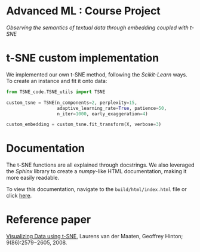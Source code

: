 # Advanced ML : Course Project
_Observing the semantics of textual data through embedding coupled with t-SNE_

# t-SNE custom implementation
We implemented our own t-SNE method, following the _Scikit-Learn_ ways. 
To create an instance and fit it onto data: 
```python
from TSNE_code.TSNE_utils import TSNE

custom_tsne = TSNE(n_components=2, perplexity=15, 
                   adaptive_learning_rate=True, patience=50, 
                   n_iter=1000, early_exaggeration=4)

custom_embedding = custom_tsne.fit_transform(X, verbose=3)
```

# Documentation
The t-SNE functions are all explained through docstrings. We also leveraged the _Sphinx_ library to create a _numpy_-like HTML documentation, making it more easily readable. <br>

To view this documentation, navigate to the `build/html/index.html` file or click [here](build/html/index.html).

# Reference paper

 [Visualizing Data using t-SNE](https://jmlr.org/papers/v9/vandermaaten08a.html),
Laurens van der Maaten, Geoffrey Hinton; 9(86):2579−2605, 2008.

